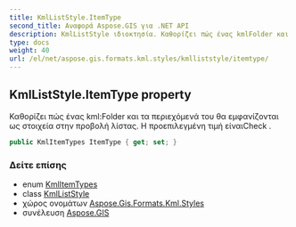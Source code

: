 ```yaml
---
title: KmlListStyle.ItemType
second_title: Αναφορά Aspose.GIS για .NET API
description: KmlListStyle ιδιοκτησία. Καθορίζει πώς ένας kmlFolder και τα περιεχόμενά του θα εμφανίζονται ως στοιχεία στην προβολή λίστας. Η προεπιλεγμένη τιμή είναιCheck .
type: docs
weight: 40
url: /el/net/aspose.gis.formats.kml.styles/kmlliststyle/itemtype/
---
```

## KmlListStyle.ItemType property

Καθορίζει πώς ένας kml:Folder και τα περιεχόμενά του θα εμφανίζονται ως στοιχεία στην προβολή λίστας. Η προεπιλεγμένη τιμή είναιCheck .

```csharp
public KmlItemTypes ItemType { get; set; }
```

### Δείτε επίσης

* enum [KmlItemTypes](../../kmlitemtypes/)
* class [KmlListStyle](../)
* χώρος ονομάτων [Aspose.Gis.Formats.Kml.Styles](../../kmlliststyle/)
* συνέλευση [Aspose.GIS](../../../)


